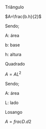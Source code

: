 Triângulo


$A=\frac{b.h}{2}$

Sendo;

A: área 

b: base 

h: altura

Quadrado


$A=AL^{2}$

Sendo;

A: área 

L: lado

Losango 


$A=frac{D.d}{2}$
